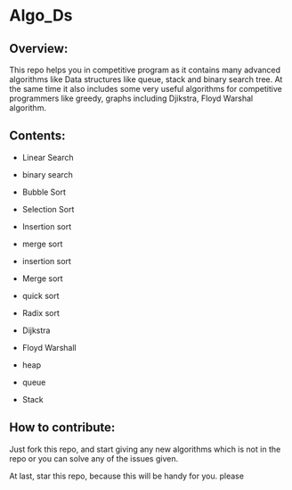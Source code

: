 # Algo_Ds

## Overview:

This repo helps you in competitive program as it contains many advanced algorithms like Data structures like queue, stack and binary search tree. At the same time it also includes some very useful algorithms for competitive programmers like greedy, graphs including Djikstra, Floyd Warshal algorithm.

## Contents:

 - Linear Search
 - binary search
 - Bubble Sort
 - Selection Sort

 - Insertion sort
 - merge sort
 - insertion sort
 - Merge sort

 - quick sort
 - Radix sort
 - Dijkstra
 - Floyd Warshall
 - heap
 - queue
 - Stack

## How to contribute:

Just fork this repo, and start giving any new algorithms which is not in the repo or you can solve any of the issues given.

 At last, star this repo, because this will be handy for you.
 please
